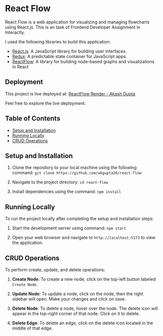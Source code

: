 # React Flow

React Flow is a web application for visualizing and managing flowcharts using React.js. This is an task of Frontend Developer Assignment in Interactly.

I used the following libraries to build this application:

- [React.js](https://reactjs.org/): A JavaScript library for building user interfaces.
- [Redux](https://redux.js.org/): A predictable state container for JavaScript apps.
- [ReactFlow](https://reactflow.dev/): A library for building node-based graphs and visualizations in React

## Deployment

This project is live deployed at: [ReactFlow Render - Akash Gupta](https://reactflow-akash.netlify.app/)

Feel free to explore the live deployment.

## Table of Contents

- [Setup and Installation](#setup-and-installation)
- [Running Locally](#running-locally)
- [CRUD Operations](#crud-operations)

## Setup and Installation

1. Clone the repository to your local machine using the following command: `git clone https://github.com/akgupta20/react-flow`

2. Navigate to the project directory: `cd react-flow`

3. Install dependencies using the command: `npm install`

## Running Locally

To run the project locally after completing the setup and installation steps:

1. Start the development server using command: `npm start`

2. Open your web browser and navigate to `http://localhost:5173` to view the application.

## CRUD Operations

To perform create, update, and delete operations:

1. **Create Node**: To create a new node, click on the top-left button labeled `Create Node`.

2. **Update Node**: To update a node, click on the node, then the right sidebar will open. Make your changes and click on save.

3. **Delete Node**: To delete a node, hover over the node. The delete icon will appear in the top-right corner of that node. Click on it to delete.

4. **Delete Edge**: To delete an edge, click on the delete icon located in the middle of that edge.
